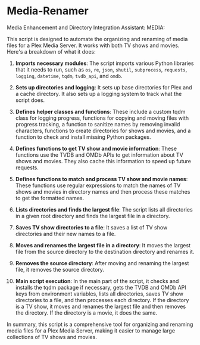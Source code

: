 # Media-Renamer
Media Enhancement and Directory Integration Assistant: MEDIA: 

This script is designed to automate the organizing and renaming of media files for a Plex Media Server. It works with both TV shows and movies. Here's a breakdown of what it does:

1. **Imports necessary modules**: The script imports various Python libraries that it needs to run, such as `os`, `re`, `json`, `shutil`, `subprocess`, `requests`, `logging`, `datetime`, `tqdm`, `tvdb_api`, and `omdb`.

2. **Sets up directories and logging**: It sets up base directories for Plex and a cache directory. It also sets up a logging system to track what the script does.

3. **Defines helper classes and functions**: These include a custom tqdm class for logging progress, functions for copying and moving files with progress tracking, a function to sanitize names by removing invalid characters, functions to create directories for shows and movies, and a function to check and install missing Python packages.

4. **Defines functions to get TV show and movie information**: These functions use the TVDB and OMDb APIs to get information about TV shows and movies. They also cache this information to speed up future requests.

5. **Defines functions to match and process TV show and movie names**: These functions use regular expressions to match the names of TV shows and movies in directory names and then process these matches to get the formatted names.

6. **Lists directories and finds the largest file**: The script lists all directories in a given root directory and finds the largest file in a directory.

7. **Saves TV show directories to a file**: It saves a list of TV show directories and their new names to a file.

8. **Moves and renames the largest file in a directory**: It moves the largest file from the source directory to the destination directory and renames it.

9. **Removes the source directory**: After moving and renaming the largest file, it removes the source directory.

10. **Main script execution**: In the main part of the script, it checks and installs the tqdm package if necessary, gets the TVDB and OMDb API keys from environment variables, lists all directories, saves TV show directories to a file, and then processes each directory. If the directory is a TV show, it moves and renames the largest file and then removes the directory. If the directory is a movie, it does the same.

In summary, this script is a comprehensive tool for organizing and renaming media files for a Plex Media Server, making it easier to manage large collections of TV shows and movies.
